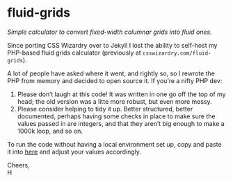 # fluid-grids

_Simple calculator to convert fixed-width columnar grids into fluid ones._

Since porting CSS Wizardry over to Jekyll I lost the ability to self-host my
PHP-based fluid grids calculator (previously at `csswizardry.com/fluid-grids`).

A lot of people have asked where it went, and rightly so, so I rewrote the PHP
from memory and decided to open source it. If you’re a nifty PHP dev:

1. Please don’t laugh at this code! It was written in one  go off the top of my
   head; the old version was a litte more robust, but even more messy.
2. Please consider helping to tidy it up. Better structured, better documented,
   perhaps having some checks in place to make sure the values passed in are
   integers, and that they aren’t big enough to make a 1000k loop, and so on.

To run the code without having a local environment set up, copy and paste it
into [here](http://codepad.viper-7.com/) and adjust your values accordingly.

Cheers,  
H
